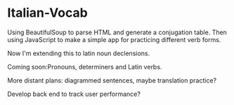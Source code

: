 # Italian-Vocab
Using BeautifulSoup to parse HTML and generate a conjugation table.
Then using JavaScript to make a simple app for practicing different verb forms.

Now I'm extending this to latin noun declensions.

Coming soon:Pronouns, determiners and Latin verbs.


More distant plans: diagrammed sentences, maybe translation practice?

Develop back end to track user performance?
